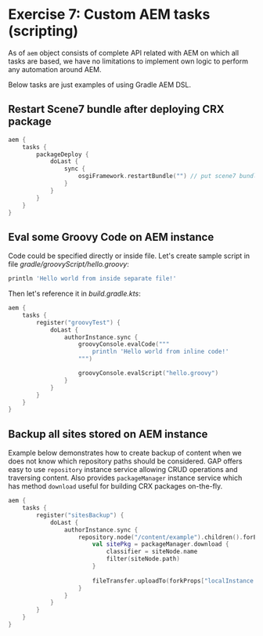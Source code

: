 # Exercise 7: Custom AEM tasks (scripting)

As of `aem` object consists of complete API related with AEM on which
all tasks are based, we have no limitations to implement own logic to perform any automation around AEM.

Below tasks are just examples of using Gradle AEM DSL.

## Restart Scene7 bundle after deploying CRX package

```kotlin
aem {
    tasks {
        packageDeploy {
            doLast {
                sync {
                    osgiFramework.restartBundle("") // put scene7 bundle symbolic name here
                }   
            }       
        }   
    }   
}
```

## Eval some Groovy Code on AEM instance

Code could be specified directly or inside file.
Let's create sample script in file *gradle/groovyScript/hello.groovy*:

```groovy
println 'Hello world from inside separate file!'
```

Then let's reference it in *build.gradle.kts*:

```kotlin
aem {
    tasks {
        register("groovyTest") {
            doLast {
                authorInstance.sync {
                    groovyConsole.evalCode("""
                        println 'Hello world from inline code!'
                    """)

                    groovyConsole.evalScript("hello.groovy")
                } 
            }       
        }   
    }   
}
```

## Backup all sites stored on AEM instance

Example below demonstrates how to create backup of content when we does not know which repository paths should be considered.
GAP offers easy to use `repository` instance service allowing CRUD operations and traversing content. 
Also provides `packageManager` instance service which has method `download` useful for building CRX packages on-the-fly.

```kotlin
aem {
    tasks {
        register("sitesBackup") {
            doLast {
                authorInstance.sync {
                    repository.node("/content/example").children().forEach { siteNode ->
                        val sitePkg = packageManager.download {
                            classifier = siteNode.name
                            filter(siteNode.path)
                        }
                        
                        fileTransfer.uploadTo(forkProps["localInstance.backup.uploadUrl"]!!, sitePkg)    
                    }
                } 
            }       
        }   
    }   
}
```
